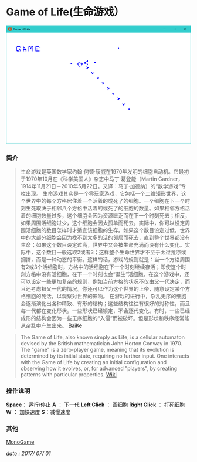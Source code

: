 # Game of Life(生命游戏）
![image](img.png)
### 简介
>生命游戏是英国数学家约翰·何顿·康威在1970年发明的细胞自动机。它最初于1970年10月在《科学美国人》杂志中马丁·葛登能（Martin Gardner，1914年11月21日－2010年5月22日。又译：马丁·加德纳）的“数学游戏”专栏出现。
生命游戏其实是一个零玩家游戏，它包括一个二维矩形世界，这个世界中的每个方格居住着一个活着的或死了的细胞。一个细胞在下一个时刻生死取决于相邻八个方格中活着的或死了的细胞的数量。如果相邻方格活着的细胞数量过多，这个细胞会因为资源匮乏而在下一个时刻死去；相反，如果周围活细胞过少，这个细胞会因太孤单而死去。实际中，你可以设定周围活细胞的数目怎样时才适宜该细胞的生存。如果这个数目设定过低，世界中的大部分细胞会因为找不到太多的活的邻居而死去，直到整个世界都没有生命；如果这个数目设定过高，世界中又会被生命充满而没有什么变化。实际中，这个数目一般选取2或者3；这样整个生命世界才不至于太过荒凉或拥挤，而是一种动态的平衡。这样的话，游戏的规则就是：当一个方格周围有2或3个活细胞时，方格中的活细胞在下一个时刻继续存活；即使这个时刻方格中没有活细胞，在下一个时刻也会“诞生”活细胞。在这个游戏中，还可以设定一些更加复杂的规则，例如当前方格的状况不仅由父一代决定，而且还考虑祖父一代的情况。你还可以作为这个世界的上帝，随意设定某个方格细胞的死活，以观察对世界的影响。
在游戏的进行中，杂乱无序的细胞会逐渐演化出各种精致、有形的结构；这些结构往往有很好的对称性，而且每一代都在变化形状。一些形状已经锁定，不会逐代变化。有时，一些已经成形的结构会因为一些无序细胞的“入侵”而被破坏。但是形状和秩序经常能从杂乱中产生出来。
[BaiKe](http://baike.baidu.com/link?url=HxV3hZGDTfZGJYJE-Y3qjIk3KE4vliafDxo59Xbnp3-MxPZEpuWa5S7yxS4-dB3kiamo4Hhn4ZypP-VCHbWeypFCGuZj4_fbpgQ-Qcs4RYJKYnZbRPNlFnLm5uf-E3Lr)

>The Game of Life, also known simply as Life, is a cellular automaton devised by the British mathematician John Horton Conway in 1970.
The "game" is a zero-player game, meaning that its evolution is determined by its initial state, requiring no further input. One interacts with the Game of Life by creating an initial configuration and observing how it evolves, or, for advanced "players", by creating patterns with particular properties.
[Wiki](https://en.wikipedia.org/wiki/Conway%27s_Game_of_Life)

### 操作说明

**Space**： 运行/停止
**A** ： 下一代
**Left Click** ： 画细胞
**Right Click** ： 打死细胞
**W** ： 加快速度
**S**：减慢速度

### 其他
[MonoGame](http://www.monogame.net/)



*date : 2017/ 07/ 01*